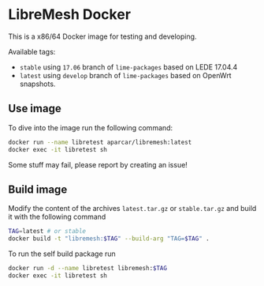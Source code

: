 # LibreMesh Docker

This is a x86/64 Docker image for testing and developing.

Available tags:

* `stable` using `17.06` branch of `lime-packages` based on LEDE 17.04.4
* `latest` using `develop` branch of `lime-packages` based on OpenWrt snapshots.

## Use image

To dive into the image run the following command:

```bash
docker run --name libretest aparcar/libremesh:latest
docker exec -it libretest sh
```

Some stuff may fail, please report by creating an issue!

## Build image

Modify the content of the archives `latest.tar.gz` or `stable.tar.gz` and
build it with the following command

```bash
TAG=latest # or stable
docker build -t "libremesh:$TAG" --build-arg "TAG=$TAG" .
```

To run the self build package run 

```bash
docker run -d --name libretest libremesh:$TAG
docker exec -it libretest sh
```
